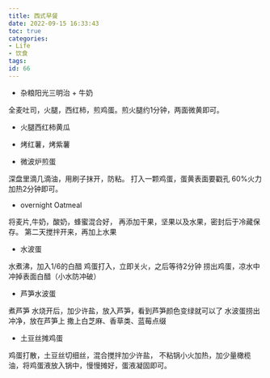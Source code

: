 ```yaml
---
title: 西式早餐
date: 2022-09-15 16:33:43
toc: true
categories:
- Life
- 饮食
tags:
id: 66
---
```


- 杂粮阳光三明治 + 牛奶

全麦吐司，火腿，西红柿，煎鸡蛋。煎火腿约1分钟，两面微黄即可。

<!--more-->

- 火腿西红柿黄瓜

- 烤红薯，烤紫薯

- 微波炉煎蛋

深盘里滴几滴油，用刷子抹开，防粘。
打入一颗鸡蛋，蛋黄表面要戳孔
60%火力加热2分钟即可。

- overnight Oatmeal

将麦片,牛奶，酸奶，蜂蜜混合好，
再添加干果，坚果以及水果，密封后于冷藏保存。
第二天搅拌开来，再加上水果

- 水波蛋

水煮沸，加入1/6的白醋
鸡蛋打入，立即关火，之后等待2分钟
捞出鸡蛋，凉水中冲掉表面白醋（小水防冲破）

- 芦笋水波蛋
  
煮芦笋
水烧开后，加少许盐，放入芦笋，看到芦笋颜色变绿就可以了
水波蛋捞出冲净，放在芦笋上
撒上白芝麻、香草类、蓝莓点缀

- 土豆丝摊鸡蛋
  
鸡蛋打散，土豆丝切细丝，混合搅拌加少许盐，
不粘锅小火加热，加少量橄榄油，将鸡蛋液放入锅中，慢慢摊好，蛋液凝固即可。